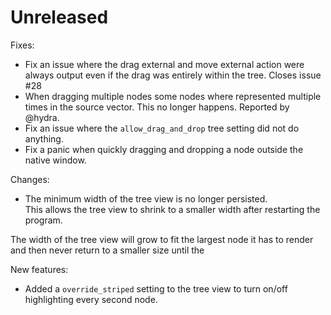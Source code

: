 # Unreleased

Fixes:
* Fix an issue where the drag external and move external action were always output even if the drag was entirely within the tree. Closes issue #28
* When dragging multiple nodes some nodes where represented multiple times in the source vector. This no longer happens. Reported by @hydra.
* Fix an issue where the `allow_drag_and_drop` tree setting did not do anything.
* Fix a panic when quickly dragging and dropping a node outside the native window.

Changes:
* The minimum width of the tree view is no longer persisted.  
This allows the tree view to shrink to a smaller width after restarting the program.

The width of the tree view will grow to fit the largest node it has to render and then never return to a smaller size until the 


New features:
* Added a `override_striped` setting to the tree view to turn on/off highlighting every second node.
